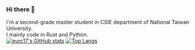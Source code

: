 ### Hi there 👋

I'm a second-grade master student in CSIE department of National Taiwan University.  
I mainly code in Rust and Python.  
[![eurc17's GitHub stats](https://github-readme-stats.vercel.app/api?username=eurc17&hide=contribs,prs,issues&count_private=true)](https://github.com/anuraghazra/github-readme-stats)
[![Top Langs](https://github-readme-stats.vercel.app/api/top-langs/?username=eurc17)](https://github.com/anuraghazra/github-readme-stats)

<!--
**eurc17/eurc17** is a ✨ _special_ ✨ repository because its `README.md` (this file) appears on your GitHub profile.

Here are some ideas to get you started:

- 🔭 I’m currently working on ...
- 🌱 I’m currently learning ...
- 👯 I’m looking to collaborate on ...
- 🤔 I’m looking for help with ...
- 💬 Ask me about ...
- 📫 How to reach me: ...
- 😄 Pronouns: ...
- ⚡ Fun fact: ...
-->
